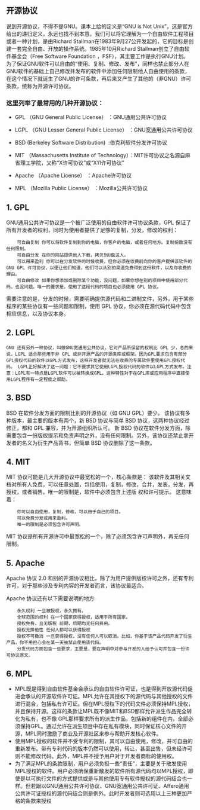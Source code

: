 ## 开源协议
说到开源协议，不得不提GNU。课本上给的定义是“GNU is Not Unix”，这是官方给出的递归定义，永远也找不到本意，我们可以将它理解为一个自由软件工程项目或者一种计划，是由Richard Stallman在1983年9月27公开发起的，它的目标是创建一套完全自由、开放的操作系统。1985年10月Richard Stallman创立了自由软件基金会（Free Software Foundation
        ，FSF），其主要工作是执行GNU计划。为了保证GNU软件可以自由的“使用、复制、修改、发布”，同样也禁止部分人在GNU软件的基础上自己修改并发布的软件中添加任何限制他人自由使用的条款，在这个情况下就诞生了GNU的许可条款，再后来又产生了其他的（非GNU）许可条款，统称为开源许可协议。
### 这里列举了最常用的几种开源协议：
    
- GPL （GNU General Public License） ：GNU通用公共许可协议
    
    
- LGPL （GNU Lesser General Public License） ：GNU宽通用公共许可协议
    
    
- BSD (Berkeley Software Distribution)  :伯克利软件分发许可协议
    
    
- MIT （Massachusetts Institute of Technology）：MIT许可协议之名源自麻省理工学院，又称“X许可协议”或“X11许可协议”
    
    
- Apache （Apache License） ：Apache许可协议
    
    
- MPL （Mozilla Public License） ：Mozilla公共许可协议
    
## 1. GPL
GNU通用公共许可协议是一个被广泛使用的自由软件许可协议条款，GPL 保证了所有开发者的权利，同时为使用者提供了足够的复制，分发，修改的权利：
    
        可自由复制 你可以将软件复制到你的电脑，你客户的电脑，或者任何地方。复制份数没有任何限制。
        可自由分发 在你的网站提供他人下载，拷贝到U盘送人。
        可以用来盈利 你可以在分发软件的时候收费，但你必须在收费前向你的客户提供该软件的 GNU GPL 许可协议，以便让他们知道，他们可以从别的渠道免费得到这份软件，以及你收费的理由。
        可自由修改 如果你想添加或删除某个功能，没问题，如果你想在别的项目中使用部分代码，也没问题，唯一的要求是，使用了这段代码的项目也必须使用 GPL 协议。
    
需要注意的是，分发的时候，需要明确提供源代码和二进制文件，另外，用于某些程序的某些协议有一些问题和限制，使用 GPL 协议，你必须在源代码代码中包含相应信息，以及协议本身。
## 2. LGPL
    GNU 还有另外一种协议，叫做GNU宽通用公共协议，它对产品所保留的权利比 GPL 少，总的来说，LGPL 适合那些用于非 GPL 或非开源产品的开源类库或框架。因为GPL要求包含有部分GPL授权代码的软件以GPL方式发布，这样开发者就无法在收费的专属软件里使用GPL授权代码。 LGPL正好解决了这一问题：它不要求其它使用LGPL授权代码的软件以LGPL方式发布。注意：LGPL有一特点是LGPL软件可以被转换成GPL。这种特性对于在GPL库或应用程序中直接使用LGPL程序有一定程度之帮助。
## 3. BSD
BSD 在软件分发方面的限制比别的开源协议（如 GNU GPL）要少。
该协议有多种版本，最主要的版本有两个，新 BSD 协议与简单 BSD 协议，这两种协议经过修正，都和 GPL 兼容，并为开源组织所认可。
新 BSD 协议在软件分发方面，除需要包含一份版权提示和免责声明之外，没有任何限制。另外，该协议还禁止拿开发者的名义为衍生产品背书，但简单 BSD 协议删除了这一条款。
## 4. MIT
MIT 协议可能是几大开源协议中最宽松的一个，核心条款是：
    该软件及其相关文档对所有人免费，可以任意处置，包括使用，复制，修改，合并，发表，分发，再授权，或者销售。唯一的限制是，软件中必须包含上述版 权和许可提示。
    这意味着：
    
        你可以自由使用，复制，修改，可以用于自己的项目。
        可以免费分发或用来盈利。
        唯一的限制是必须包含许可声明。
    
MIT 协议是所有开源许可中最宽松的一个，除了必须包含许可声明外，再无任何限制。

## 5. Apache
Apache 协议 2.0 和别的开源协议相比，除了为用户提供版权许可之外，还有专利许可，对于那些涉及专利内容的开发者而言，该协议最适合。

Apache 协议还有以下需要说明的地方:
    
        永久权利 一旦被授权，永久拥有。
        全球范围的权利 在一个国家获得授权，适用于所有国家。
        授权免费，且无版税 前期，后期均无任何费用。
        授权无排他性 任何人都可以获得授权
        授权不可撤消 一旦获得授权，没有任何人可以取消。比如，你基于该产品代码开发了衍生产品，你不用担心会在某一天被禁止使用该代码。
		分发代码方面包含一些要求，主要是，要在声明中对参与开发的人给予认可并包含一份许可协议原文。
    
## 6. MPL
- MPL既是得到自由软件基金会承认的自由软件许可证，也是得到开放源代码促进会承认的开源软件许可证。MPL允许在其授权下的源代码与其他授权的文件进行混合，包括私有许可证。但在MPL授权下的代码文件必须保持MPL授权，并且保持开源。这样的条款让MPL既不像MIT和BSD那样允许派生作品完全转化为私有，也不像 GPL那样要求所有的派生作品，包括新的组件在内，全部必须保持GPL。通过允许在派生项目中存在私有模块，同时保证核心文件的开源，MPL同时激励了商业及开源社区来参与帮助开发核心软件。
- 使用MPL授权的软件并不受专利的限制，其可以自由使用，修改，并可自由的重新发布。带有专利代码的版本仍然可以使用，转让，甚至出售，但未经许可则不能修改代码。此外，MPL并不授予用户对于开发者商标的使用权。
- 为了满足MPL的条款限制，用户必须负担一些“责任”，主要是关于散发使用MPL授权的软件。用户必须确保重新散发的软件所有源代码均以MPL授权，即使是以可执行文件的方式提供或是与其他使用专有软件授权的源代码结合也一样。但若跟以GNU通用公共许可协议、GNU宽通用公共许可证、Affero通用公共许可证授权的源代码结合则是例外。此时开发者则可选用以上三种更加严格的条款来授权

